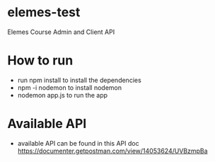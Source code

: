 # elemes-test
Elemes Course Admin and Client API

# How to run
- run npm install to install the dependencies
- npm -i nodemon to install nodemon
- nodemon app.js to run the app

# Available API

- available API can be found in this API doc https://documenter.getpostman.com/view/14053624/UVBzmpBa


